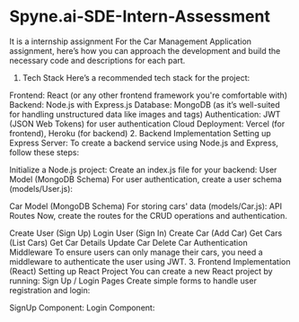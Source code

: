 # Spyne.ai-SDE-Intern-Assessment
It is a internship assignment
For the Car Management Application assignment, here’s how you can approach the development and build the necessary code and descriptions for each part.

1. Tech Stack
Here’s a recommended tech stack for the project:

Frontend: React (or any other frontend framework you're comfortable with)
Backend: Node.js with Express.js
Database: MongoDB (as it’s well-suited for handling unstructured data like images and tags)
Authentication: JWT (JSON Web Tokens) for user authentication
Cloud Deployment: Vercel (for frontend), Heroku (for backend)
2. Backend Implementation
Setting up Express Server:
To create a backend service using Node.js and Express, follow these steps:

Initialize a Node.js project:
Create an index.js file for your backend:
User Model (MongoDB Schema)
For user authentication, create a user schema (models/User.js):

Car Model (MongoDB Schema)
For storing cars' data (models/Car.js):
API Routes
Now, create the routes for the CRUD operations and authentication.

Create User (Sign Up)
Login User (Sign In)
Create Car (Add Car)
Get Cars (List Cars)
Get Car Details
Update Car
Delete Car
Authentication Middleware
To ensure users can only manage their cars, you need a middleware to authenticate the user using JWT.
3. Frontend Implementation (React)
Setting up React Project
You can create a new React project by running:
Sign Up / Login Pages
Create simple forms to handle user registration and login:

SignUp Component:
Login Component:
